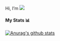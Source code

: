 Hi, I’m [![](https://img.shields.io/badge/-Thiago%20Rodrigues-blue?style=flat-square&logo=Linkedin&logoColor=white&link=https://www.linkedin.com/in/thiago-rodrigues-362410b6/)](https://www.linkedin.com/in/thiago-rodrigues-362410b6/)

####  My Stats 📊


<a href="#"><img align="center" src="https://github-readme-stats.vercel.app/api?username=troliveira3&count_private=true&show_icons=true&hide=stars,contribs" alt="Anurag's github stats" /></a> 

